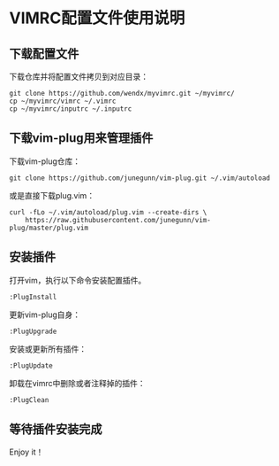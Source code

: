 # VIMRC配置文件使用说明

## 下载配置文件

下载仓库并将配置文件拷贝到对应目录：

```shell
git clone https://github.com/wendx/myvimrc.git ~/myvimrc/
cp ~/myvimrc/vimrc ~/.vimrc
cp ~/myvimrc/inputrc ~/.inputrc
```

## 下载vim-plug用来管理插件

下载vim-plug仓库：

```shell
git clone https://github.com/junegunn/vim-plug.git ~/.vim/autoload
```

或是直接下载plug.vim：

```shell
curl -fLo ~/.vim/autoload/plug.vim --create-dirs \
    https://raw.githubusercontent.com/junegunn/vim-plug/master/plug.vim
```

## 安装插件

打开vim，执行以下命令安装配置插件。

```shell
:PlugInstall
```

更新vim-plug自身：

```shell
:PlugUpgrade
```

安装或更新所有插件：

```
:PlugUpdate
```

卸载在vimrc中删除或者注释掉的插件：

```
:PlugClean
```

## 等待插件安装完成

Enjoy it！
